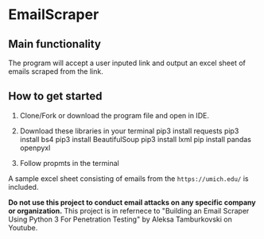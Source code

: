 # EmailScraper

## Main functionality
The program will accept a user inputed link and output an excel sheet of emails scraped from the link.


## How to get started
1. Clone/Fork or download the program file and open in IDE.

2. Download these libraries in your terminal
    pip3 install requests
    pip3 install bs4
    pip3 install BeautifulSoup
    pip3 install lxml
    pip install pandas openpyxl

3. Follow propmts in the terminal

A sample excel sheet consisting of emails from the `https://umich.edu/` is included.

**Do not use this project to conduct email attacks on any specific company or organization.**
This project is in refernece to "Building an Email Scraper Using Python 3 For Penetration Testing" by Aleksa Tamburkovski on Youtube.